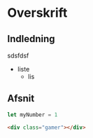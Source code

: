# Overskrift

## Indledning
sdsfdsf

* liste
  * lis

## Afsnit

```JavaScript
let myNumber = 1
```

```HTML
<div class="gamer"></div>
```